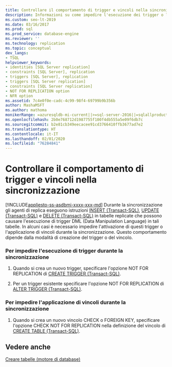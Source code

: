 ```yaml
---
title: Controllare il comportamento di trigger e vincoli nella sincronizzazione
description: Informazioni su come impedire l'esecuzione dei trigger o l'applicazione dei vincoli durante la sincronizzazione di un pubblicazione di replica  di SQL Server.
ms.custom: seo-lt-2019
ms.date: 03/16/2017
ms.prod: sql
ms.prod_service: database-engine
ms.reviewer: ''
ms.technology: replication
ms.topic: conceptual
dev_langs:
- TSQL
helpviewer_keywords:
- identities [SQL Server replication]
- constraints [SQL Server], replication
- triggers [SQL Server], replication
- triggers [SQL Server replication]
- constraints [SQL Server replication]
- NOT FOR REPLICATION option
- NFR option
ms.assetid: 7c4e0f0e-cadc-4c99-98f4-69799b9b356b
author: MashaMSFT
ms.author: mathoma
monikerRange: =azuresqldb-mi-current||>=sql-server-2016||=sqlallproducts-allversions
ms.openlocfilehash: 2b0e768712d1987755f100f4db555a5e09f6db7c
ms.sourcegitcommit: b2e81cb349eecacee91cd3766410ffb3677ad7e2
ms.translationtype: HT
ms.contentlocale: it-IT
ms.lasthandoff: 02/01/2020
ms.locfileid: "76284841"
---
```

# <a name="control-behavior-of-triggers-and-constraints-in-synchronization"></a>Controllare il comportamento di trigger e vincoli nella sincronizzazione
[!INCLUDE[appliesto-ss-asdbmi-xxxx-xxx-md](../../includes/appliesto-ss-asdbmi-xxxx-xxx-md.md)]
  Durante la sincronizzazione gli agenti di replica eseguono istruzioni [INSERT &#40;Transact-SQL&#41;](../../t-sql/statements/insert-transact-sql.md), [UPDATE &#40;Transact-SQL&#41;](../../t-sql/queries/update-transact-sql.md) e [DELETE &#40;Transact-SQL&#41;](../../t-sql/statements/delete-transact-sql.md) in tabelle replicate che possono causare l'esecuzione di trigger DML (Data Manipulation Language) in tali tabelle. In alcuni casi è necessario impedire l'attivazione di questi trigger o l'applicazione di vincoli durante la sincronizzazione. Questo comportamento dipende dalla modalità di creazione del trigger o del vincolo.  
  
### <a name="to-prevent-triggers-from-executing-during-synchronization"></a>Per impedire l'esecuzione di trigger durante la sincronizzazione  
  
1.  Quando si crea un nuovo trigger, specificare l'opzione NOT FOR REPLICATION di [CREATE TRIGGER &#40;Transact-SQL&#41;](../../t-sql/statements/create-trigger-transact-sql.md).  
  
2.  Per un trigger esistente specificare l'opzione NOT FOR REPLICATION di [ALTER TRIGGER &#40;Transact-SQL&#41;](../../t-sql/statements/alter-trigger-transact-sql.md).  
  
### <a name="to-prevent-constraints-from-being-enforced-during-synchronization"></a>Per impedire l'applicazione di vincoli durante la sincronizzazione  
  
1.  Quando si crea un nuovo vincolo CHECK o FOREIGN KEY, specificare l'opzione CHECK NOT FOR REPLICATION nella definizione del vincolo di [CREATE TABLE &#40;Transact-SQL&#41;](../../t-sql/statements/create-table-transact-sql.md).  
  
## <a name="see-also"></a>Vedere anche  
 [Creare tabelle &#40;motore di database&#41;](../../relational-databases/tables/create-tables-database-engine.md)  
  
  
